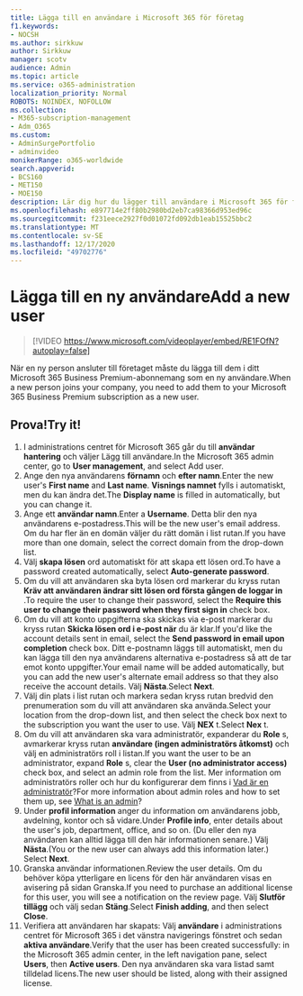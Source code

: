 ```yaml
---
title: Lägga till en användare i Microsoft 365 för företag
f1.keywords:
- NOCSH
ms.author: sirkkuw
author: Sirkkuw
manager: scotv
audience: Admin
ms.topic: article
ms.service: o365-administration
localization_priority: Normal
ROBOTS: NOINDEX, NOFOLLOW
ms.collection:
- M365-subscription-management
- Adm_O365
ms.custom:
- AdminSurgePortfolio
- adminvideo
monikerRange: o365-worldwide
search.appverid:
- BCS160
- MET150
- MOE150
description: Lär dig hur du lägger till användare i Microsoft 365 för företag.
ms.openlocfilehash: e897714e2ff80b2980bd2eb7ca98366d953ed96c
ms.sourcegitcommit: f231eece2927f0d01072fd092db1eab15525bbc2
ms.translationtype: MT
ms.contentlocale: sv-SE
ms.lasthandoff: 12/17/2020
ms.locfileid: "49702776"
---
```

# <a name="add-a-new-user"></a><span data-ttu-id="7a1a8-103">Lägga till en ny användare</span><span class="sxs-lookup"><span data-stu-id="7a1a8-103">Add a new user</span></span>

> [!VIDEO https://www.microsoft.com/videoplayer/embed/RE1FOfN?autoplay=false]

<span data-ttu-id="7a1a8-104">När en ny person ansluter till företaget måste du lägga till dem i ditt Microsoft 365 Business Premium-abonnemang som en ny användare.</span><span class="sxs-lookup"><span data-stu-id="7a1a8-104">When a new person joins your company, you need to add them to your Microsoft 365 Business Premium subscription as a new user.</span></span>

## <a name="try-it"></a><span data-ttu-id="7a1a8-105">Prova!</span><span class="sxs-lookup"><span data-stu-id="7a1a8-105">Try it!</span></span>

1. <span data-ttu-id="7a1a8-106">I administrations centret för Microsoft 365 går du till **användar hantering** och väljer Lägg till användare.</span><span class="sxs-lookup"><span data-stu-id="7a1a8-106">In the Microsoft 365 admin center, go to **User management**, and select Add user.</span></span>
1. <span data-ttu-id="7a1a8-107">Ange den nya användarens **förnamn** och **efter namn**.</span><span class="sxs-lookup"><span data-stu-id="7a1a8-107">Enter the new user's **First name** and **Last name**.</span></span> <span data-ttu-id="7a1a8-108">**Visnings namnet** fylls i automatiskt, men du kan ändra det.</span><span class="sxs-lookup"><span data-stu-id="7a1a8-108">The **Display name** is filled in automatically, but you can change it.</span></span>
1. <span data-ttu-id="7a1a8-109">Ange ett **användar namn**.</span><span class="sxs-lookup"><span data-stu-id="7a1a8-109">Enter a **Username**.</span></span> <span data-ttu-id="7a1a8-110">Detta blir den nya användarens e-postadress.</span><span class="sxs-lookup"><span data-stu-id="7a1a8-110">This will be the new user's email address.</span></span> <span data-ttu-id="7a1a8-111">Om du har fler än en domän väljer du rätt domän i list rutan.</span><span class="sxs-lookup"><span data-stu-id="7a1a8-111">If you have more than one domain, select the correct domain from the drop-down list.</span></span>
1. <span data-ttu-id="7a1a8-112">Välj **skapa lösen** ord automatiskt för att skapa ett lösen ord.</span><span class="sxs-lookup"><span data-stu-id="7a1a8-112">To have a password created automatically, select **Auto-generate password**.</span></span>
1. <span data-ttu-id="7a1a8-113">Om du vill att användaren ska byta lösen ord markerar du kryss rutan **Kräv att användaren ändrar sitt lösen ord första gången de loggar in** .</span><span class="sxs-lookup"><span data-stu-id="7a1a8-113">To require the user to change their password, select the **Require this user to change their password when they first sign in** check box.</span></span>
1. <span data-ttu-id="7a1a8-114">Om du vill att konto uppgifterna ska skickas via e-post markerar du kryss rutan **Skicka lösen ord i e-post när** du är klar.</span><span class="sxs-lookup"><span data-stu-id="7a1a8-114">If you'd like the account details sent in email, select the **Send password in email upon completion** check box.</span></span> <span data-ttu-id="7a1a8-115">Ditt e-postnamn läggs till automatiskt, men du kan lägga till den nya användarens alternativa e-postadress så att de tar emot konto uppgifter.</span><span class="sxs-lookup"><span data-stu-id="7a1a8-115">Your email name will be added automatically, but you can add the new user's alternate email address so that they also receive the account details.</span></span> <span data-ttu-id="7a1a8-116">Välj **Nästa**.</span><span class="sxs-lookup"><span data-stu-id="7a1a8-116">Select **Next**.</span></span>
1. <span data-ttu-id="7a1a8-117">Välj din plats i list rutan och markera sedan kryss rutan bredvid den prenumeration som du vill att användaren ska använda.</span><span class="sxs-lookup"><span data-stu-id="7a1a8-117">Select your location from the drop-down list, and then select the check box next to the subscription you want the user to use.</span></span> <span data-ttu-id="7a1a8-118">Välj **NEX** t.</span><span class="sxs-lookup"><span data-stu-id="7a1a8-118">Select **Nex** t.</span></span>
1. <span data-ttu-id="7a1a8-119">Om du vill att användaren ska vara administratör, expanderar du **Role** s, avmarkerar kryss rutan **användare (ingen administratörs åtkomst)** och välj en administratörs roll i listan.</span><span class="sxs-lookup"><span data-stu-id="7a1a8-119">If you want the user to be an administrator, expand **Role** s, clear the **User (no administrator access)** check box, and select an admin role from the list.</span></span> <span data-ttu-id="7a1a8-120">Mer information om administratörs roller och hur du konfigurerar dem finns i [Vad är en administratör](what-is-admin.md)?</span><span class="sxs-lookup"><span data-stu-id="7a1a8-120">For more information about admin roles and how to set them up, see [What is an admin](what-is-admin.md)?</span></span>
1. <span data-ttu-id="7a1a8-121">Under **profil information** anger du information om användarens jobb, avdelning, kontor och så vidare.</span><span class="sxs-lookup"><span data-stu-id="7a1a8-121">Under **Profile info**, enter details about the user's job, department, office, and so on.</span></span> <span data-ttu-id="7a1a8-122">(Du eller den nya användaren kan alltid lägga till den här informationen senare.) Välj **Nästa**.</span><span class="sxs-lookup"><span data-stu-id="7a1a8-122">(You or the new user can always add this information later.) Select **Next**.</span></span>
1. <span data-ttu-id="7a1a8-123">Granska användar informationen.</span><span class="sxs-lookup"><span data-stu-id="7a1a8-123">Review the user details.</span></span> <span data-ttu-id="7a1a8-124">Om du behöver köpa ytterligare en licens för den här användaren visas en avisering på sidan Granska.</span><span class="sxs-lookup"><span data-stu-id="7a1a8-124">If you need to purchase an additional license for this user, you will see a notification on the review page.</span></span> <span data-ttu-id="7a1a8-125">Välj **Slutför tillägg** och välj sedan **Stäng**.</span><span class="sxs-lookup"><span data-stu-id="7a1a8-125">Select **Finish adding**, and then select **Close**.</span></span>
1. <span data-ttu-id="7a1a8-126">Verifiera att användaren har skapats: Välj **användare** i administrations centret för Microsoft 365 i det vänstra navigerings fönstret och sedan **aktiva användare**.</span><span class="sxs-lookup"><span data-stu-id="7a1a8-126">Verify that the user has been created successfully: in the Microsoft 365 admin center, in the left navigation pane, select **Users**, then **Active users**.</span></span> <span data-ttu-id="7a1a8-127">Den nya användaren ska vara listad samt tilldelad licens.</span><span class="sxs-lookup"><span data-stu-id="7a1a8-127">The new user should be listed, along with their assigned license.</span></span>